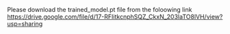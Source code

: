 Please download the trained_model.pt file from the foloowing link 
https://drive.google.com/file/d/17-RFIitkcnphSQZ_CkxN_203laTO8lVH/view?usp=sharing